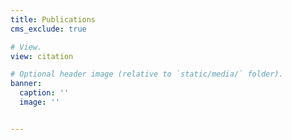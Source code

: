 ```yaml
---
title: Publications
cms_exclude: true

# View.
view: citation

# Optional header image (relative to `static/media/` folder).
banner:
  caption: ''
  image: ''


---
```

